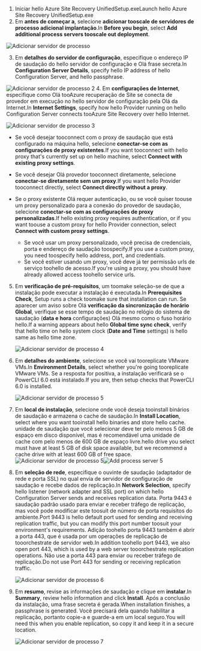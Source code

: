 1. <span data-ttu-id="4f6a0-101">Iniciar hello Azure Site Recovery UnifiedSetup.exe</span><span class="sxs-lookup"><span data-stu-id="4f6a0-101">Launch hello Azure Site Recovery UnifiedSetup.exe</span></span>
2. <span data-ttu-id="4f6a0-102">Em **antes de começar a**, selecione **adicionar tooscale de servidores de processo adicional implantação**.</span><span class="sxs-lookup"><span data-stu-id="4f6a0-102">In **Before you begin**, select **Add additional process servers tooscale out deployment**.</span></span>

  ![Adicionar servidor de processo](./media/site-recovery-add-process-server/ps-page-1.png)

3. <span data-ttu-id="4f6a0-104">Em **detalhes do servidor de configuração**, especifique o endereço IP de saudação do hello servidor de configuração e Olá frase secreta.</span><span class="sxs-lookup"><span data-stu-id="4f6a0-104">In **Configuration Server Details**, specify hello IP address of hello Configuration Server, and hello passphrase.</span></span>

  ![Adicionar servidor de processo 2](./media/site-recovery-add-process-server/ps-page-2.png)
4. <span data-ttu-id="4f6a0-106">Em **configurações de Internet**, especifique como Olá tooAzure recuperação de Site se conecta de provedor em execução no hello servidor de configuração pela Olá da Internet.</span><span class="sxs-lookup"><span data-stu-id="4f6a0-106">In **Internet Settings**, specify how hello Provider running on hello Configuration Server connects tooAzure Site Recovery over hello Internet.</span></span>

  ![Adicionar servidor de processo 3](./media/site-recovery-add-process-server/ps-page-3.png)

   * <span data-ttu-id="4f6a0-108">Se você desejar tooconnect com o proxy de saudação que está configurado na máquina hello, selecione **conectar-se com as configurações de proxy existentes**.</span><span class="sxs-lookup"><span data-stu-id="4f6a0-108">If you want tooconnect with hello proxy that's currently set up on hello machine, select **Connect with existing proxy settings**.</span></span>
   * <span data-ttu-id="4f6a0-109">Se você desejar Olá provedor tooconnect diretamente, selecione **conectar-se diretamente sem um proxy**.</span><span class="sxs-lookup"><span data-stu-id="4f6a0-109">If you want hello Provider tooconnect directly, select **Connect directly without a proxy**.</span></span>
   * <span data-ttu-id="4f6a0-110">Se o proxy existente Olá requer autenticação, ou se você quiser toouse um proxy personalizado para a conexão do provedor de saudação, selecione **conectar-se com as configurações de proxy personalizadas**.</span><span class="sxs-lookup"><span data-stu-id="4f6a0-110">If hello existing proxy requires authentication, or if you want toouse a custom proxy for hello Provider connection, select **Connect with custom proxy settings**.</span></span>

     * <span data-ttu-id="4f6a0-111">Se você usar um proxy personalizado, você precisa de credenciais, porta e endereço de saudação toospecify.</span><span class="sxs-lookup"><span data-stu-id="4f6a0-111">If you use a custom proxy, you need toospecify hello address, port, and credentials.</span></span>
     * <span data-ttu-id="4f6a0-112">Se você estiver usando um proxy, você deve já ter permissão urls de serviço toohello de acesso.</span><span class="sxs-lookup"><span data-stu-id="4f6a0-112">If you're using a proxy, you should have already allowed access toohello service urls.</span></span>

5. <span data-ttu-id="4f6a0-113">Em **verificação de pré-requisitos**, um toomake seleção-se de que a instalação pode executar a instalação é executada.</span><span class="sxs-lookup"><span data-stu-id="4f6a0-113">In **Prerequisites Check**, Setup runs a check toomake sure that installation can run.</span></span> <span data-ttu-id="4f6a0-114">Se aparecer um aviso sobre Olá **verificação da sincronização de horário Global**, verifique se esse tempo de saudação no relógio do sistema de saudação (**data e hora** configurações) Olá mesmo como o fuso horário hello.</span><span class="sxs-lookup"><span data-stu-id="4f6a0-114">If a warning appears about hello **Global time sync check**, verify that hello time on hello system clock (**Date and Time** settings) is hello same as hello time zone.</span></span>

     ![Adicionar servidor de processo 4](./media/site-recovery-add-process-server/ps-page-4.png)

6. <span data-ttu-id="4f6a0-116">Em **detalhes do ambiente**, selecione se você vai tooreplicate VMware VMs.</span><span class="sxs-lookup"><span data-stu-id="4f6a0-116">In **Environment Details**, select whether you're going tooreplicate VMware VMs.</span></span> <span data-ttu-id="4f6a0-117">Se a resposta for positiva, a instalação verificará se o PowerCLI 6.0 está instalado.</span><span class="sxs-lookup"><span data-stu-id="4f6a0-117">If you are, then setup checks that PowerCLI 6.0 is installed.</span></span>

     ![Adicionar servidor de processo 5](./media/site-recovery-add-process-server/ps-page-5.png)

7. <span data-ttu-id="4f6a0-119">Em **local de instalação**, selecione onde você deseja tooinstall binários de saudação e armazena o cache de saudação.</span><span class="sxs-lookup"><span data-stu-id="4f6a0-119">In **Install Location**, select where you want tooinstall hello binaries and store hello cache.</span></span> <span data-ttu-id="4f6a0-120">unidade de saudação que você selecionar deve ter pelo menos 5 GB de espaço em disco disponível, mas é recomendável uma unidade de cache com pelo menos de 600 GB de espaço livre.</span><span class="sxs-lookup"><span data-stu-id="4f6a0-120">hello drive you select must have at least 5 GB of disk space available, but we recommend a cache drive with at least 600 GB of free space.</span></span>
     <span data-ttu-id="4f6a0-121">![Adicionar servidor de processo 5](./media/site-recovery-add-process-server/ps-page-6.png)</span><span class="sxs-lookup"><span data-stu-id="4f6a0-121">![Add process server 5](./media/site-recovery-add-process-server/ps-page-6.png)</span></span>

8. <span data-ttu-id="4f6a0-122">Em **seleção de rede**, especifique o ouvinte de saudação (adaptador de rede e porta SSL) no qual envia de servidor de configuração de saudação e recebe dados de replicação.</span><span class="sxs-lookup"><span data-stu-id="4f6a0-122">In **Network Selection**, specify hello listener (network adapter and SSL port) on which hello Configuration Server sends and receives replication data.</span></span> <span data-ttu-id="4f6a0-123">Porta 9443 é saudação padrão usado para enviar e receber tráfego de replicação, mas você pode modificar este toosuit de número de porta requisitos do ambiente.</span><span class="sxs-lookup"><span data-stu-id="4f6a0-123">Port 9443 is hello default port used for sending and receiving replication traffic, but you can modify this port number toosuit your environment's requirements.</span></span> <span data-ttu-id="4f6a0-124">Adição toohello porta 9443 também é abrir a porta 443, que é usada por um operações de replicação de tooorchestrate de servidor web.</span><span class="sxs-lookup"><span data-stu-id="4f6a0-124">In addition toohello port 9443, we also open port 443, which is used by a web server tooorchestrate replication operations.</span></span> <span data-ttu-id="4f6a0-125">Não use a porta 443 para enviar ou receber tráfego de replicação.</span><span class="sxs-lookup"><span data-stu-id="4f6a0-125">Do not use Port 443 for sending or receiving replication traffic.</span></span>

     ![Adicionar servidor de processo 6](./media/site-recovery-add-process-server/ps-page-7.png)
9. <span data-ttu-id="4f6a0-127">Em **resumo**, revise as informações de saudação e clique em **instalar**.</span><span class="sxs-lookup"><span data-stu-id="4f6a0-127">In **Summary**, review hello information and click **Install**.</span></span> <span data-ttu-id="4f6a0-128">Após a conclusão da instalação, uma frase secreta é gerada.</span><span class="sxs-lookup"><span data-stu-id="4f6a0-128">When installation finishes, a passphrase is generated.</span></span> <span data-ttu-id="4f6a0-129">Você precisará dela quando habilitar a replicação, portanto copie-a e guarde-a em um local seguro.</span><span class="sxs-lookup"><span data-stu-id="4f6a0-129">You will need this when you enable replication, so copy it and keep it in a secure location.</span></span>

     ![Adicionar servidor de processo 7](./media/site-recovery-add-process-server/ps-page-8.png)
